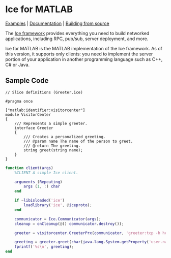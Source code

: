 # Ice for MATLAB

[Examples] | [Documentation] | [Building from source]

The [Ice framework] provides everything you need to build networked applications,
including RPC, pub/sub, server deployment, and more.

Ice for MATLAB is the MATLAB implementation of the Ice framework. As of this version, it
supports only clients: you need to implement the server portion of your application in
another programming language such as C++, C# or Java.

## Sample Code

```slice
// Slice definitions (Greeter.ice)

#pragma once

["matlab:identifier:visitorcenter"]
module VisitorCenter
{
    /// Represents a simple greeter.
    interface Greeter
    {
        /// Creates a personalized greeting.
        /// @param name The name of the person to greet.
        /// @return The greeting.
        string greet(string name);
    }
}
```

```matlab
function client(args)
    %CLIENT A simple Ice client.

    arguments (Repeating)
        args (1, :) char
    end

    if ~libisloaded('ice')
        loadlibrary('ice', @iceproto);
    end

    communicator = Ice.Communicator(args);
    cleanup = onCleanup(@() communicator.destroy());

    greeter = visitorcenter.GreeterPrx(communicator, 'greeter:tcp -h hello.zeroc.com -p 4061');

    greeting = greeter.greet(char(java.lang.System.getProperty('user.name')));
    fprintf('%s\n', greeting);
end
```

[Examples]: https://github.com/zeroc-ice/ice-demos/tree/main/matlab
[Documentation]: https://docs.zeroc.com/ice/latest/matlab/
[Building from source]: ./BUILDING.md
[Ice framework]: https://github.com/zeroc-ice/ice
